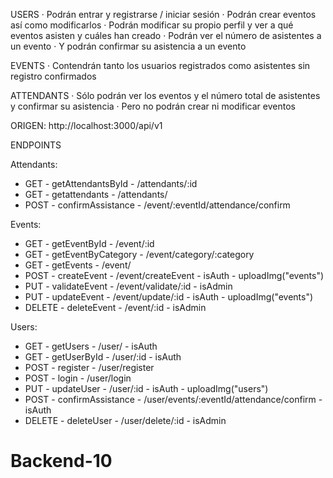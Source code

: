 USERS
· Podrán entrar y registrarse / iniciar sesión
· Podrán crear eventos así como modificarlos
· Podrán modificar su propio perfil y ver a qué eventos asisten y cuáles han creado
· Podrán ver el número de asistentes a un evento
· Y podrán confirmar su asistencia a un evento

EVENTS
· Contendrán tanto los usuarios registrados como asistentes sin registro confirmados

ATTENDANTS
· Sólo podrán ver los eventos y el número total de asistentes y confirmar su asistencia
· Pero no podrán crear ni modificar eventos

ORIGEN: http://localhost:3000/api/v1

ENDPOINTS

Attendants:

- GET - getAttendantsById - /attendants/:id
- GET - getattendants - /attendants/
- POST - confirmAssistance - /event/:eventId/attendance/confirm

Events:

- GET - getEventById - /event/:id
- GET - getEventByCategory - /event/category/:category
- GET - getEvents - /event/
- POST - createEvent - /event/createEvent - isAuth - uploadImg("events")
- PUT - validateEvent - /event/validate/:id - isAdmin
- PUT - updateEvent - /event/update/:id - isAuth - uploadImg("events")
- DELETE - deleteEvent - /event/:id - isAdmin

Users:

- GET - getUsers - /user/ - isAuth
- GET - getUserById - /user/:id - isAuth
- POST - register - /user/register
- POST - login - /user/login
- PUT - updateUser - /user/:id - isAuth - uploadImg("users")
- POST - confirmAssistance - /user/events/:eventId/attendance/confirm - isAuth
- DELETE - deleteUser - /user/delete/:id - isAdmin
# Backend-10
